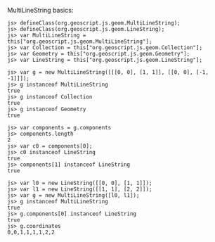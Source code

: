 MultiLineString basics:

    js> defineClass(org.geoscript.js.geom.MultiLineString);
    js> defineClass(org.geoscript.js.geom.LineString);
    js> var MultiLineString = this["org.geoscript.js.geom.MultiLineString"];
    js> var Collection = this["org.geoscript.js.geom.Collection"];
    js> var Geometry = this["org.geoscript.js.geom.Geometry"];
    js> var LineString = this["org.geoscript.js.geom.LineString"];
    
    js> var g = new MultiLineString([[[0, 0], [1, 1]], [[0, 0], [-1, -1]]]);
    js> g instanceof MultiLineString
    true
    js> g instanceof Collection
    true
    js> g instanceof Geometry
    true
    
    js> var components = g.components
    js> components.length
    2
    js> var c0 = components[0];
    js> c0 instanceof LineString
    true
    js> components[1] instanceof LineString
    true
    
    js> var l0 = new LineString([[0, 0], [1, 1]]);
    js> var l1 = new LineString([[1, 1], [2, 2]]);
    js> var g = new MultiLineString([l0, l1]);
    js> g instanceof MultiLineString
    true
    js> g.components[0] instanceof LineString
    true
    js> g.coordinates
    0,0,1,1,1,1,2,2
